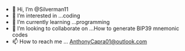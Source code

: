 - 👋 Hi, I’m @Silverman11
- 👀 I’m interested in ...coding
- 🌱 I’m currently learning ...programming
- 💞️ I’m looking to collaborate on ...How to generate BIP39 mnemonic codes
- 📫 How to reach me ... AnthonyCapra01@outlook.com

<!---
Silverman11/Silverman11 is a ✨ special ✨ repository because its `README.md` (this file) appears on your GitHub profile.
You can click the Preview link to take a look at your changes.
--->
